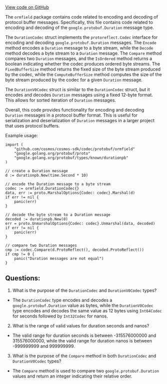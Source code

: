 [View code on GitHub](https://github.com/cosmos/cosmos-sdk/blob/main/orm/encoding/ormfield/duration.go)

The `ormfield` package contains code related to encoding and decoding of protocol buffer messages. Specifically, this file contains code related to encoding and decoding of the `google.protobuf.Duration` message type. 

The `DurationCodec` struct implements the `protoreflect.Codec` interface for encoding and decoding `google.protobuf.Duration` messages. The `Encode` method encodes a `Duration` message to a byte stream, while the `Decode` method decodes a byte stream to a `Duration` message. The `Compare` method compares two `Duration` messages, and the `IsOrdered` method returns a boolean indicating whether the codec produces ordered byte streams. The `FixedBufferSize` method returns the fixed size of the byte stream produced by the codec, while the `ComputeBufferSize` method computes the size of the byte stream produced by the codec for a given `Duration` message.

The `DurationV0Codec` struct is similar to the `DurationCodec` struct, but it encodes and decodes `Duration` messages using a fixed 12-byte format. This allows for sorted iteration of `Duration` messages.

Overall, this code provides functionality for encoding and decoding `Duration` messages in a protocol buffer format. This is useful for serialization and deserialization of `Duration` messages in a larger project that uses protocol buffers. 

Example usage:

```
import (
    "github.com/cosmos/cosmos-sdk/codec/protobuf/ormfield"
    "google.golang.org/protobuf/proto"
    "google.golang.org/protobuf/types/known/durationpb"
)

// create a Duration message
d := durationpb.New(time.Second * 10)

// encode the Duration message to a byte stream
codec := ormfield.DurationCodec{}
data, err := proto.MarshalOptions{Codec: codec}.Marshal(d)
if err != nil {
    panic(err)
}

// decode the byte stream to a Duration message
decoded := durationpb.New(0)
err = proto.UnmarshalOptions{Codec: codec}.Unmarshal(data, decoded)
if err != nil {
    panic(err)
}

// compare two Duration messages
cmp := codec.Compare(d.ProtoReflect(), decoded.ProtoReflect())
if cmp != 0 {
    panic("Duration messages are not equal")
}
```
## Questions: 
 1. What is the purpose of the `DurationCodec` and `DurationV0Codec` types?
- The `DurationCodec` type encodes and decodes a `google.protobuf.Duration` value as bytes, while the `DurationV0Codec` type encodes and decodes the same value as 12 bytes using `Int64Codec` for seconds followed by `Int32Codec` for nanos.

2. What is the range of valid values for duration seconds and nanos?
- The valid range for duration seconds is between -315576000000 and 315576000000, while the valid range for duration nanos is between -999999999 and 999999999.

3. What is the purpose of the `Compare` method in both `DurationCodec` and `DurationV0Codec` types?
- The `Compare` method is used to compare two `google.protobuf.Duration` values and return an integer indicating their relative order.